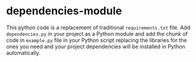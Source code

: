 # dependencies-module
This python code is a replacement of traditional ``requirements.txt`` file. Add ``dependencies.py`` in your project as a Python module and add the chunk of code in ``example.py`` file in your Python script replacing the libraries for the ones you need and your project dependencies will be installed in Python automatically.
